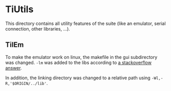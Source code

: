 TiUtils
=======

This directory contains all utility features of the suite (like an emulator, serial connection, other libraries, ...).

TilEm
-----

To make the emulator work on linux, the makefile in the gui subdirectory was changed. `-lm` was added to the libs according to [a stackoverflow answer](http://superuser.com/a/708921). 

In addition, the linking directory was changed to a relative path using `-Wl,-R,'$ORIGIN/../lib'`.
